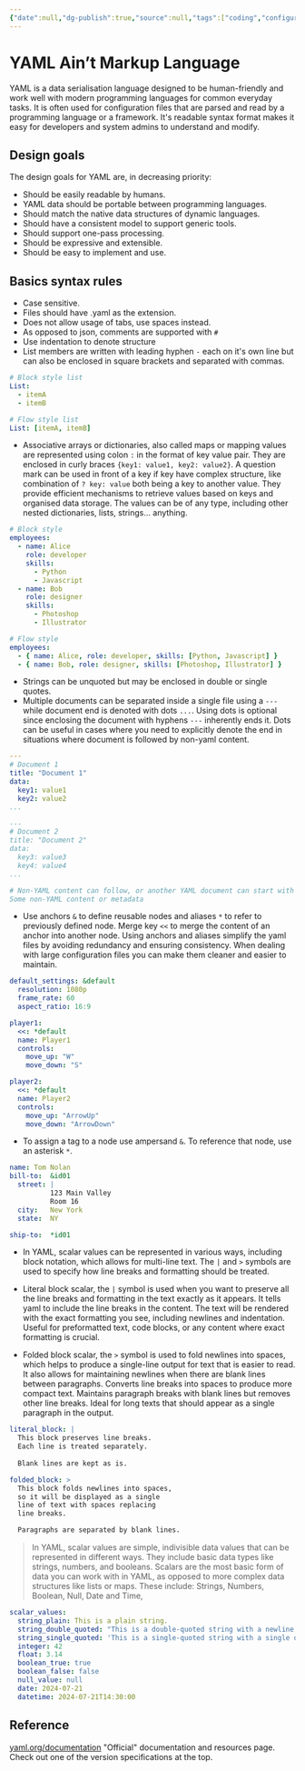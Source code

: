 ```yaml
---
{"date":null,"dg-publish":true,"source":null,"tags":["coding","configuration","yaml"],"title":"YAML Ain’t Markup Language","type":"reference","URL":null,"permalink":"/01-reference/software/yaml/","dgPassFrontmatter":true}
---
```



# YAML Ain’t Markup Language

YAML is a data serialisation language designed to be human-friendly and work well with modern programming languages for common everyday tasks. It is often used for configuration files that are parsed and read by a programming language or a framework. It's readable syntax format makes it easy for developers and system admins to understand and modify.

## Design goals

The design goals for YAML are, in decreasing priority:

- Should be easily readable by humans.
- YAML data should be portable between programming languages.
- Should match the native data structures of dynamic languages.
- Should have a consistent model to support generic tools.
- Should support one-pass processing.
- Should be expressive and extensible.
- Should be easy to implement and use.

## Basics syntax rules

- Case sensitive.
- Files should have .yaml as the extension.
- Does not allow usage of tabs, use spaces instead.
- As opposed to json, comments are supported with `#`
- Use indentation to denote structure
- List members are written with leading hyphen `-` each on it's own line but can also be enclosed in square brackets and separated with commas.

```yaml
# Block style list
List:
  - itemA
  - itemB

# Flow style list
List: [itemA, itemB]
```

- Associative arrays or dictionaries, also called maps or mapping values are represented using colon `:` in the format of key value pair. They are enclosed in curly braces `{key1: value1, key2: value2}`. A question mark can be used in front of a key if key have complex structure, like combination of `? key: value` both being a key to another value. They provide efficient mechanisms to retrieve values based on keys and organised data storage. The values can be of any type, including other nested dictionaries, lists, strings... anything.

```yaml
# Block style
employees:
  - name: Alice
    role: developer
    skills:
      - Python
      - Javascript
  - name: Bob
    role: designer
    skills:
      - Photoshop
      - Illustrator

# Flow style
employees:
  - { name: Alice, role: developer, skills: [Python, Javascript] }
  - { name: Bob, role: designer, skills: [Photoshop, Illustrator] }
```

- Strings can be unquoted but may be enclosed in double or single quotes.
- Multiple documents can be separated inside a single file using a `---` while document end is denoted with dots `...`. Using dots is optional since enclosing the document with hyphens `---` inherently ends it. Dots can be useful in cases where you need to explicitly denote the end in situations where document is followed by non-yaml content.

```yaml
---
# Document 1
title: "Document 1"
data:
  key1: value1
  key2: value2
...

---
# Document 2
title: "Document 2"
data:
  key3: value3
  key4: value4
...

# Non-YAML content can follow, or another YAML document can start with `---`
Some non-YAML content or metadata
```

- Use anchors `&` to define reusable nodes and aliases `*` to refer to previously defined node. Merge key `<<` to merge the content of an anchor into another node. Using anchors and aliases simplify the yaml files by avoiding redundancy and ensuring consistency. When dealing with large configuration files you can make them cleaner and easier to maintain.

```yaml
default_settings: &default
  resolution: 1080p
  frame_rate: 60
  aspect_ratio: 16:9

player1:
  <<: *default
  name: Player1
  controls:
    move_up: "W"
    move_down: "S"

player2:
  <<: *default
  name: Player2
  controls:
    move_up: "ArrowUp"
    move_down: "ArrowDown"

```

- To assign a tag to a node use ampersand `&`. To reference that node, use an asterisk `*`.

```yaml
name: Tom Nolan
bill-to:  &id01
  street: |
          123 Main Valley
          Room 16          
  city:   New York
  state:  NY

ship-to:  *id01
```

- In YAML, scalar values can be represented in various ways, including block notation, which allows for multi-line text. The `|` and `>` symbols are used to specify how line breaks and formatting should be treated.

- Literal block scalar, the `|` symbol is used when you want to preserve all the line breaks and formatting in the text exactly as it appears. It tells yaml to include the line breaks in the content. The text will be rendered with the exact formatting you see, including newlines and indentation. Useful for preformatted text, code blocks, or any content where exact formatting is crucial.

- Folded block scalar, the `>` symbol is used to fold newlines into spaces, which helps to produce a single-line output for text that is easier to read. It also allows for maintaining newlines when there are blank lines between paragraphs. Converts line breaks into spaces to produce more compact text. Maintains paragraph breaks with blank lines but removes other line breaks. Ideal for long texts that should appear as a single paragraph in the output.

```yaml
literal_block: |
  This block preserves line breaks.
  Each line is treated separately.
  
  Blank lines are kept as is.

folded_block: >
  This block folds newlines into spaces,
  so it will be displayed as a single
  line of text with spaces replacing
  line breaks.

  Paragraphs are separated by blank lines.
```

>In YAML, scalar values are simple, indivisible data values that can be represented in different ways. They include basic data types like strings, numbers, and booleans. Scalars are the most basic form of data you can work with in YAML, as opposed to more complex data structures like lists or maps. These include: Strings, Numbers, Boolean, Null, Date and Time,

```yaml
scalar_values:
  string_plain: This is a plain string.
  string_double_quoted: "This is a double-quoted string with a newline \n and a \"quote\"."
  string_single_quoted: 'This is a single-quoted string with a single quote '' inside it.'
  integer: 42
  float: 3.14
  boolean_true: true
  boolean_false: false
  null_value: null
  date: 2024-07-21
  datetime: 2024-07-21T14:30:00

```

## Reference

[yaml.org/documentation](https://yaml.org/) "Official" documentation and resources page. Check out  one of the version specifications at the top.
